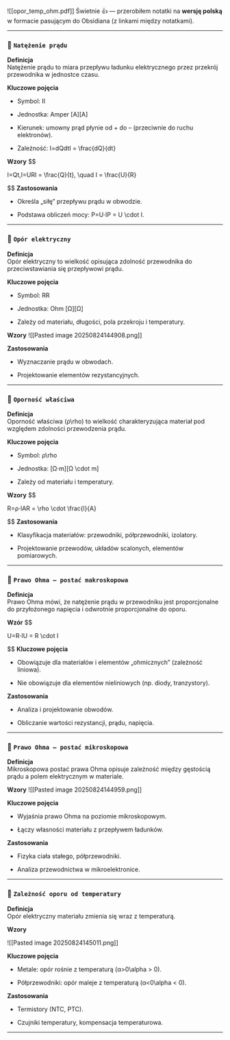 ![[opor_temp_ohm.pdf]]
Świetnie 👍 — przerobiłem notatki na **wersję polską** w formacie pasującym do Obsidiana (z linkami między notatkami).

---

### 📓 `Natężenie prądu`

**Definicja**  
Natężenie prądu to miara przepływu ładunku elektrycznego przez przekrój przewodnika w jednostce czasu.

**Kluczowe pojęcia**

- Symbol: II
    
- Jednostka: Amper [A][A]
    
- Kierunek: umowny prąd płynie od + do – (przeciwnie do ruchu elektronów).
    
- Zależność: I=dQdtI = \frac{dQ}{dt}
    

**Wzory**
$$

I=Qt,I=URI = \frac{Q}{t}, \quad I = \frac{U}{R}

$$
**Zastosowania**

- Określa „siłę” przepływu prądu w obwodzie.
    
- Podstawa obliczeń mocy: P=U⋅IP = U \cdot I.
    


---

### 📓 `Opór elektryczny`

**Definicja**  
Opór elektryczny to wielkość opisująca zdolność przewodnika do przeciwstawiania się przepływowi prądu.

**Kluczowe pojęcia**

- Symbol: RR
    
- Jednostka: Ohm [Ω][Ω]
    
- Zależy od materiału, długości, pola przekroju i temperatury.
    

**Wzory**
![[Pasted image 20250824144908.png]]

**Zastosowania**

- Wyznaczanie prądu w obwodach.
    
- Projektowanie elementów rezystancyjnych.
    

---

### 📓 `Oporność właściwa`

**Definicja**  
Oporność właściwa (ρ\rho) to wielkość charakteryzująca materiał pod względem zdolności przewodzenia prądu.

**Kluczowe pojęcia**

- Symbol: ρ\rho
    
- Jednostka: [Ω⋅m][Ω \cdot m]
    
- Zależy od materiału i temperatury.
    

**Wzory**
$$

R=ρ⋅lAR = \rho \cdot \frac{l}{A}

$$
**Zastosowania**

- Klasyfikacja materiałów: przewodniki, półprzewodniki, izolatory.
    
- Projektowanie przewodów, układów scalonych, elementów pomiarowych.
    



---

### 📓 `Prawo Ohma – postać makroskopowa`

**Definicja**  
Prawo Ohma mówi, że natężenie prądu w przewodniku jest proporcjonalne do przyłożonego napięcia i odwrotnie proporcjonalne do oporu.

**Wzór**
$$

U=R⋅IU = R \cdot I

$$
**Kluczowe pojęcia**

- Obowiązuje dla materiałów i elementów „ohmicznych” (zależność liniowa).
    
- Nie obowiązuje dla elementów nieliniowych (np. diody, tranzystory).
    

**Zastosowania**

- Analiza i projektowanie obwodów.
    
- Obliczanie wartości rezystancji, prądu, napięcia.
    


---

### 📓 `Prawo Ohma – postać mikroskopowa`

**Definicja**  
Mikroskopowa postać prawa Ohma opisuje zależność między gęstością prądu a polem elektrycznym w materiale.

**Wzory**
![[Pasted image 20250824144959.png]]

**Kluczowe pojęcia**

- Wyjaśnia prawo Ohma na poziomie mikroskopowym.
    
- Łączy własności materiału z przepływem ładunków.
    

**Zastosowania**

- Fizyka ciała stałego, półprzewodniki.
    
- Analiza przewodnictwa w mikroelektronice.

---

### 📓 `Zależność oporu od temperatury`

**Definicja**  
Opór elektryczny materiału zmienia się wraz z temperaturą.

**Wzory**

![[Pasted image 20250824145011.png]]

**Kluczowe pojęcia**

- Metale: opór rośnie z temperaturą (α>0\alpha > 0).
    
- Półprzewodniki: opór maleje z temperaturą (α<0\alpha < 0).
    

**Zastosowania**

- Termistory (NTC, PTC).
    
- Czujniki temperatury, kompensacja temperaturowa.
    

---
